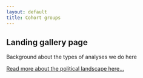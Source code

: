 ```yaml
---
layout: default
title: Cohort groups
---
```

## Landing gallery page

Background about the types of analyses we do here

<a href="/data-viz/pol-landscape/index.html">Read more about the political landscape here...</a></p>

